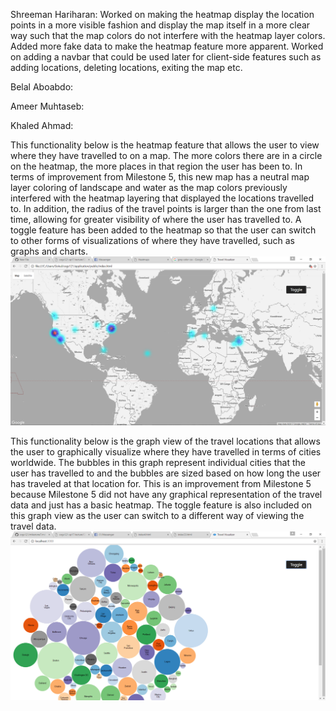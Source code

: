 Shreeman Hariharan: Worked on making the heatmap display the location points in a more visible fashion and display the map itself
in a more clear way such that the map colors do not interfere with the heatmap layer colors. Added more fake data to make the 
heatmap feature more apparent. Worked on adding a navbar that could be used later for client-side features such as adding locations,
deleting locations, exiting the map etc.

Belal Aboabdo:

Ameer Muhtaseb:

Khaled Ahmad:


This functionality below is the heatmap feature that allows the user to view where they have travelled to on a map. The more colors there
are in a circle on the heatmap, the more places in that region the user has been to. In terms of improvement from Milestone 5, this new map has a neutral map layer coloring of landscape and water as the map colors previously interfered with the heatmap layering that displayed the locations travelled to. In addition, the radius of the travel points is larger than the one from last time, allowing for greater visibility of where the user has travelled to. A toggle feature has been added to the heatmap so that the user can switch to other forms of visualizations of where they have travelled, such as graphs and charts. 
![alt tag](https://github.com/ameezus/cogs121/blob/master/ms7heatmap.PNG)

This functionality below is the graph view of the travel locations that allows the user to graphically visualize where they have travelled in terms of cities worldwide. The bubbles in this graph represent individual cities that the user has travelled to and the bubbles are
sized based on how long the user has traveled at that location for. This is an improvement from Milestone 5 because 
Milestone 5 did not have any graphical representation of the travel data and just has a basic heatmap. The toggle feature is also
included on this graph view as the user can switch to a different way of viewing the travel data.
![alt tag](https://github.com/ameezus/cogs121/blob/master/ms7vegagraph.PNG)

